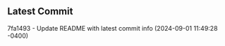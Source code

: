
## Latest Commit
7fa1493 - Update README with latest commit info (2024-09-01 11:49:28 -0400) <Yunxi-Zhou>
